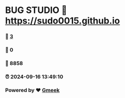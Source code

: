 # BUG STUDIO :link: https://sudo0015.github.io 
### :page_facing_up: [3](https://sudo0015.github.io/tag.html) 
### :speech_balloon: 0 
### :hibiscus: 8858 
### :alarm_clock: 2024-09-16 13:49:10 
### Powered by :heart: [Gmeek](https://github.com/Meekdai/Gmeek)
